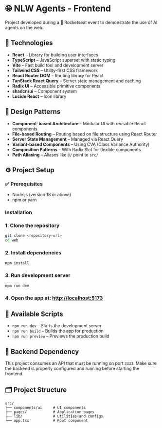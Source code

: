 # 🌐 NLW Agents - Frontend

Project developed during a 🚀 Rocketseat event to demonstrate the use of AI agents on the web.

## 🧰 Technologies

- **React** – Library for building user interfaces
- **TypeScript** – JavaScript superset with static typing
- **Vite** – Fast build tool and development server
- **Tailwind CSS** – Utility-first CSS framework
- **React Router DOM** – Routing library for React
- **TanStack React Query** – Server state management and caching
- **Radix UI** – Accessible primitive components
- **shadcn/ui** – Component system
- **Lucide React** – Icon library

## 🧱 Design Patterns

- **Component-based Architecture** – Modular UI with reusable React components
- **File-based Routing** – Routing based on file structure using React Router
- **Server State Management** – Managed via React Query
- **Variant-based Components** – Using CVA (Class Variance Authority)
- **Composition Patterns** – With Radix Slot for flexible components
- **Path Aliasing** – Aliases like `@/` point to `src/`

## ⚙️ Project Setup

### ✅ Prerequisites

- Node.js (version 18 or above)
- npm or yarn

### Installation

### 1. Clone the repository

```bash
git clone <repository-url>
cd web
```

### 2. Install dependencies

```bash
npm install
```

### 3. Run development server

```bash
npm run dev
```

### 4. Open the app at: [http://localhost:5173](http://localhost:5173)

## 📜 Available Scripts

- `npm run dev` – Starts the development server
- `npm run build` – Builds the app for production
- `npm run preview` – Previews the production build

## 🔗 Backend Dependency

This project consumes an API that must be running on port `3333`. Make sure the backend is properly configured and running before starting the frontend.

## 🗂️ Project Structure

```
src/
├── components/ui     # UI components
├── pages/            # Application pages
├── lib/              # Utilities and configs
└── app.tsx           # Root component
```